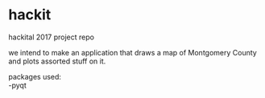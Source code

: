 # hackit

hackital 2017 project repo

we intend to make an application that draws a map of Montgomery County and plots assorted stuff on it. 


packages used:
<br> -pyqt
